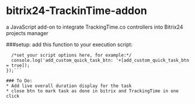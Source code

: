 # bitrix24-TrackinTime-addon
a JavaScript add-on to integrate TrackingTime.co controllers into Bitrix24 projects manager

###setup:
add this function to your execution script:
  ```$.getScript("https://cdn.rawgit.com/eyal670/bitrix24-TrackinTime-addon/master/bitrix24-TrackinTime.js", function () {
    /*set your script options here, for example:*/
    console.log('add_custom_quick_task_btn: '+[add_custom_quick_task_btn = true]);
  });```

### To Do:
* Add live overall duration display for the task
* close btn to mark task as done in bitrix and TrackingTime in one click
